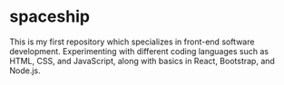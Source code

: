 # spaceship
This is my first repository which specializes in front-end software development. Experimenting with different coding languages such as HTML, CSS, and JavaScript, along with basics in React, Bootstrap, and Node.js.
